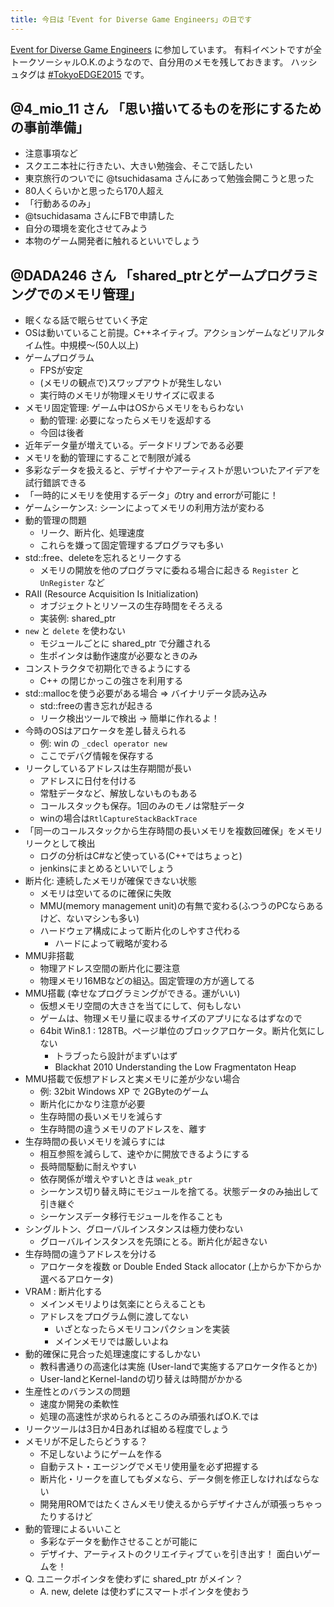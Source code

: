 ```yaml
---
title: 今日は「Event for Diverse Game Engineers」の日です
---
```


[Event for Diverse Game Engineers](http://ptix.co/1RSusta) に参加しています。
有料イベントですが全トークソーシャルO.K.のようなので、自分用のメモを残しておきます。
ハッシュタグは [#TokyoEDGE2015](https://twitter.com/search?q=%23TokyoEDGE2015) です。

## @4_mio_11 さん 「思い描いてるものを形にするための事前準備」

* 注意事項など
* スクエニ本社に行きたい、大きい勉強会、そこで話したい
* 東京旅行のついでに @tsuchidasama さんにあって勉強会開こうと思った
* 80人くらいかと思ったら170人超え
* 「行動あるのみ」
* @tsuchidasama さんにFBで申請した
* 自分の環境を変化させてみよう
* 本物のゲーム開発者に触れるといいでしょう

## @DADA246 さん 「shared_ptrとゲームプログラミングでのメモリ管理」

* 眠くなる話で眠らせていく予定
* OSは動いていること前提。C++ネイティブ。アクションゲームなどリアルタイム性。中規模～(50人以上)
* ゲームプログラム
    * FPSが安定
    * (メモリの観点で)スワップアウトが発生しない
    * 実行時のメモリが物理メモリサイズに収まる
* メモリ固定管理: ゲーム中はOSからメモリをもらわない
    * 動的管理: 必要になったらメモリを返却する
    * 今回は後者
* 近年データ量が増えている。データドリブンである必要
* メモリを動的管理にすることで制限が減る
* 多彩なデータを扱えると、デザイナやアーティストが思いついたアイデアを試行錯誤できる
* 「一時的にメモリを使用するデータ」のtry and errorが可能に！
* ゲームシーケンス: シーンによってメモリの利用方法が変わる
* 動的管理の問題
    * リーク、断片化、処理速度
    * これらを嫌って固定管理するプログラマも多い
* std::free、deleteを忘れるとリークする
    * メモリの開放を他のプログラマに委ねる場合に起きる `Register` と `UnRegister` など
* RAII (Resource Acquisition Is Initialization)
    * オブジェクトとリソースの生存時間をそろえる
    * 実装例: shared_ptr
* `new` と `delete` を使わない
    * モジュールごとに shared_ptr で分離される
    * 生ポインタは動作速度が必要なときのみ
* コンストラクタで初期化できるようにする
    * C++ の閉じかっこの強さを利用する
* std::mallocを使う必要がある場合 => バイナリデータ読み込み
    * std::freeの書き忘れが起きる
    * リーク検出ツールで検出 → 簡単に作れるよ！
* 今時のOSはアロケータを差し替えられる
    * 例: win の `_cdecl operator new`
    * ここでデバグ情報を保存する
* リークしているアドレスは生存期間が長い
    * アドレスに日付を付ける
    * 常駐データなど、解放しないものもある
    * コールスタックも保存。1回のみのモノは常駐データ
    * winの場合は`RtlCaptureStackBackTrace`
* 「同一のコールスタックから生存時間の長いメモリを複数回確保」をメモリリークとして検出
    * ログの分析はC#など使っている(C++ではちょっと)
    * jenkinsにまとめるといいでしょう
* 断片化: 連続したメモリが確保できない状態
    * メモリは空いてるのに確保に失敗
    * MMU(memory management unit)の有無で変わる(ふつうのPCならあるけど、ないマシンも多い)
    * ハードウェア構成によって断片化のしやすさ代わる
        * ハードによって戦略が変わる
* MMU非搭載
    * 物理アドレス空間の断片化に要注意
    * 物理メモリ16MBなどの組込。固定管理の方が適してる
* MMU搭載 (幸せなプログラミングができる。運がいい)
    * 仮想メモリ空間の大きさを当てにして、何もしない
    * ゲームは、物理メモリ量に収まるサイズのアプリになるはずなので
    * 64bit Win8.1 : 128TB。ページ単位のブロックアロケータ。断片化気にしない
        * トラブったら設計がまずいはず
        * Blackhat 2010 Understanding the Low Fragmentaton Heap
* MMU搭載で仮想アドレスと実メモリに差が少ない場合
    * 例: 32bit Windows XP で 2GByteのゲーム
    * 断片化にかなり注意が必要
    * 生存時間の長いメモリを減らす
    * 生存時間の違うメモリのアドレスを、離す
* 生存時間の長いメモリを減らすには
    * 相互参照を減らして、速やかに開放できるようにする
    * 長時間駆動に耐えやすい
    * 依存関係が増えやすいときは `weak_ptr`
    * シーケンス切り替え時にモジュールを捨てる。状態データのみ抽出して引き継ぐ
    * シーケンスデータ移行モジュールを作ることも
* シングルトン、グローバルインスタンスは極力使わない
    * グローバルインスタンスを先頭にとる。断片化が起きない
* 生存時間の違うアドレスを分ける
    * アロケータを複数 or Double Ended Stack allocator (上からか下からか選べるアロケータ)
* VRAM : 断片化する
    * メインメモリよりは気楽にとらえることも
    * アドレスをプログラム側に渡してない
        * いざとなったらメモリコンパクションを実装
        * メインメモリでは厳しいよね
* 動的確保に見合った処理速度にするしかない
    * 教科書通りの高速化は実施 (User-landで実施するアロケータ作るとか)
    * User-landとKernel-landの切り替えは時間がかかる
* 生産性とのバランスの問題
    * 速度か開発の柔軟性
    * 処理の高速性が求められるところのみ頑張ればO.K.では
* リークツールは3日か4日あれば組める程度でしょう
* メモリが不足したらどうする？
    * 不足しないようにゲームを作る
    * 自動テスト・エージングでメモリ使用量を必ず把握する
    * 断片化・リークを直してもダメなら、データ側を修正しなければならない
    * 開発用ROMではたくさんメモリ使えるからデザイナさんが頑張っちゃったりするけど
* 動的管理によるいいこと
    * 多彩なデータを動作させることが可能に
    * デザイナ、アーティストのクリエイティブてぃを引き出す！ 面白いゲームを！
* Q. ユニークポインタを使わずに shared_ptr がメイン？
    * A. new, delete は使わずにスマートポインタを使おう

<!--
## @aizen76 さん 「UE4とUnreal C++でのプログラミング環境について」

## @shw95349 さん 「元コンシューマ系PGがアケゲ開発やってみた　～アケゲ開発でのC++～」

## @hotwatermorning さん 「JUCEで作るオーディオアプリケーション」

## @tsuchidasama さん 「プログラマの生存戦略 ～生き残る為に出世しろ～」
-->
